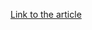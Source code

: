 [Link to the article](https://technologyreview.com/2021/12/28/1043029/the-hacker-for-hire-industry-is-now-too-big-to-fail/)
